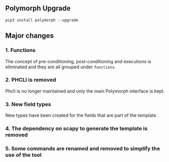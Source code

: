 ## Polymorph Upgrade

```
pip3 install polymorph --upgrade
```

## Major changes

### 1. Functions
The concept of pre-conditioning, post-conditioning and executions is eliminated and they are all grouped under `functions`.

### 2. PHCLI is removed
Phcli is no longer maintained and only the main Polymorph interface is kept.

### 3. New field types
New types have been created for the fields that are part of the template.

### 4. The dependency on scapy to generate the template is removed

### 5. Some commands are renamed and removed to simplify the use of the tool
